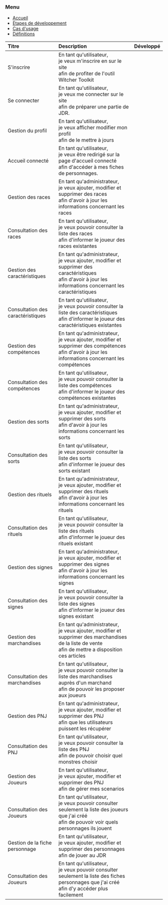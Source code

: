 ### Menu
* [Accueil](_accueil.md)
* [Etapes de développement](_etape_dev.md)
* [Cas d'usage](_uc.md)
* [Définitions](_definition.md)


| Titre                             | Description                                                                                                                                                          | Développé |
|:----------------------------------|:---------------------------------------------------------------------------------------------------------------------------------------------------------------------|-----------|
| S'inscrire                        | En tant qu'utilisateur,<br/>je veux m'inscrire en sur le site <br/>afin de profiter de l'outil Witcher Toolkit                                                       |           |
| Se connecter                      | En tant qu'utilisateur,<br/>je veux me connecter sur le site <br/>afin de préparer une partie de JDR.                                                                |           |
| Gestion du profil                 | En tant qu'utilisateur,<br/>je veux afficher modifier mon profil <br/>afin de le mettre à jours                                                                      |           |
| Accueil connecté                  | En tant qu'utilisateur,<br/>je veux être redirigé sur la page d'accueil connecté <br/>afin d'accéder à mes fiches de personnages.                                    |           |
| Gestion des races                 | En tant qu'administrateur,<br/>je veux ajouter, modifier et supprimer des races <br/>afin d'avoir à jour les informations concernant les races                       |           |
| Consultation des races            | En tant qu'utilisateur,<br/>je veux pouvoir consulter la liste des races <br/>afin d'informer le joueur des races existantes                                         |           |
| Gestion des caractéristiques      | En tant qu'administrateur,<br/>je veux ajouter, modifier et supprimer des caractéristiques <br/>afin d'avoir à jour les informations concernant les caractéristiques |           |
| Consultation des caractéristiques | En tant qu'utilisateur,<br/>je veux pouvoir consulter la liste des caractéristiques <br/>afin d'informer le joueur des caractéristiques existantes                   |           |
| Gestion des compétences           | En tant qu'administrateur,<br/>je veux ajouter, modifier et supprimer des compétences <br/>afin d'avoir à jour les informations concernant les compétences           |           |
| Consultation des compétences      | En tant qu'utilisateur,<br/>je veux pouvoir consulter la liste des compétences <br/>afin d'informer le joueur des compétences existantes                             |           |
| Gestion des sorts                 | En tant qu'administrateur,<br/>je veux ajouter, modifier et supprimer des sorts <br/>afin d'avoir à jour les informations concernant les sorts                       |           |
| Consultation des sorts            | En tant qu'utilisateur,<br/>je veux pouvoir consulter la liste des sorts <br/>afin d'informer le joueur des sorts existant                                           |           |
| Gestion des rituels               | En tant qu'administrateur,<br/>je veux ajouter, modifier et supprimer des rituels <br/>afin d'avoir à jour les informations concernant les rituels                   |           |
| Consultation des rituels          | En tant qu'utilisateur,<br/>je veux pouvoir consulter la liste des rituels <br/>afin d'informer le joueur des rituels existant                                       |           |
| Gestion des signes                | En tant qu'administrateur,<br/>je veux ajouter, modifier et supprimer des signes <br/>afin d'avoir à jour les informations concernant les signes                     |           |
| Consultation des signes           | En tant qu'utilisateur,<br/>je veux pouvoir consulter la liste des signes <br/>afin d'informer le joueur des signes existant                                         |           |
| Gestion des marchandises          | En tant qu'administrateur,<br/>je veux ajouter, modifier et supprimer des marchandises de la liste de vente <br/>afin de mettre a disposition ces articles           |           |
| Consultation des marchandises     | En tant qu'utilisateur,<br/>je veux pouvoir consulter la liste des marchandises auprès d'un marchand <br/>afin de pouvoir les proposer aux joueurs                   |           |
| Gestion des PNJ                   | En tant qu'administrateur,<br/>je veux ajouter, modifier et supprimer des PNJ <br/>afin que les utilisateurs puissent les récupérer                                  |           |
| Consultation des PNJ              | En tant qu'utilisateur,<br/>je veux pouvoir consulter la liste des PNJ <br/>afin de pouvoir choisir quel monstres choisir                                            |           |
| Gestion des Joueurs               | En tant qu'utilisateur,<br/>je veux ajouter, modifier et supprimer des PNJ <br/>afin de gérer mes scenarios                                                          |           |
| Consultation des Joueurs          | En tant qu'utilisateur,<br/>je veux pouvoir consulter seulement la liste des joueurs que j'ai créé <br/>afin de pouvoir voir quels personnages ils jouent            |           |
| Gestion de la fiche personnage    | En tant qu'utilisateur,<br/>je veux ajouter, modifier et supprimer des personnages <br/>afin de jouer au JDR                                                         |           |
| Consultation des Joueurs          | En tant qu'utilisateur,<br/>je veux pouvoir consulter seulement la liste des fiches personnages que j'ai créé <br/>afin d'y accéder plus facilement                  |           |
